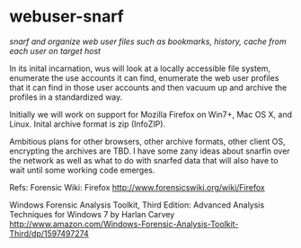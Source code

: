 webuser-snarf
=============

<i>snarf and organize web user files such as bookmarks, history, cache from each user on target host</i>

In its inital incarnation, wus will look at a locally accessible file system, enumerate the use accounts it can find, enumerate the web user profiles that it can find in those user accounts and then vacuum up and archive the profiles in a standardized way.

Initially we will work on support for Mozilla Firefox on Win7+, Mac OS X, and Linux. Inital archive format is zip (InfoZIP). 

Ambitious plans for other browsers, other archive formats, other client OS, encrypting the archives are TBD. I have some zany ideas about snarfin over the network as well as what to do with snarfed data that will also have to wait until some working code emerges.

Refs:
Forensic Wiki: Firefox
http://www.forensicswiki.org/wiki/Firefox

Windows Forensic Analysis Toolkit, Third Edition: Advanced Analysis Techniques for Windows 7 by Harlan Carvey
http://www.amazon.com/Windows-Forensic-Analysis-Toolkit-Third/dp/1597497274


